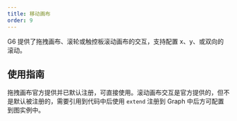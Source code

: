 ```yaml
---
title: 移动画布
order: 9
---
```


G6 提供了拖拽画布、滚轮或触控板滚动画布的交互，支持配置 x、y、或双向的滚动。

## 使用指南

拖拽画布官方提供并已默认注册，可直接使用。滚动画布交互是官方提供的，但不是默认被注册的，需要引用到代码中后使用 `extend` 注册到 Graph 中后方可配置到图实例中。
